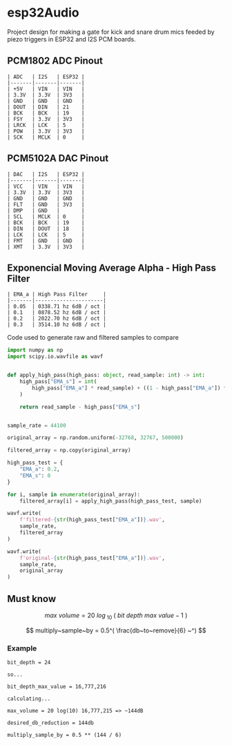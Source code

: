 # esp32Audio

Project design for making a gate for kick and snare drum mics feeded by piezo triggers in ESP32 and I2S PCM boards.

## PCM1802 ADC Pinout
```
| ADC   | I2S   | ESP32 |
|-------|-------|-------|
| +5V   | VIN   | VIN   |
| 3.3V  | 3.3V  | 3V3   |
| GND   | GND   | GND   |
| DOUT  | DIN   | 21    |
| BCK   | BCK   | 19    |
| FSY   | 3.3V  | 3V3   |
| LRCK  | LCK   | 5     |
| POW   | 3.3V  | 3V3   |
| SCK   | MCLK  | 0     |
```

## PCM5102A DAC Pinout
```
| DAC   | I2S   | ESP32 |
|-------|-------|-------|
| VCC   | VIN   | VIN   |
| 3.3V  | 3.3V  | 3V3   |
| GND   | GND   | GND   |
| FLT   | GND   | 3V3   |
| DMP   | GND   |       |
| SCL   | MCLK  | 0     |
| BCK   | BCK   | 19    |
| DIN   | DOUT  | 18    |
| LCK   | LCK   | 5     |
| FMT   | GND   | GND   |
| XMT   | 3.3V  | 3V3   |
```

## Exponencial Moving Average Alpha - High Pass Filter
```
| EMA_a | High Pass Filter     |
|-------|----------------------|
| 0.05  | 0338.71 hz 6dB / oct |
| 0.1   | 0878.52 hz 6dB / oct |
| 0.2   | 2022.70 hz 6dB / oct |
| 0.3   | 3514.10 hz 6dB / oct |
```

Code used to generate raw and filtered samples to compare

```python
import numpy as np
import scipy.io.wavfile as wavf


def apply_high_pass(high_pass: object, read_sample: int) -> int:
	high_pass["EMA_s"] = int(
        high_pass["EMA_a"] * read_sample) + ((1 - high_pass["EMA_a"]) * high_pass["EMA_s"]
    )

	return read_sample - high_pass["EMA_s"]


sample_rate = 44100

original_array = np.random.uniform(-32768, 32767, 500000)

filtered_array = np.copy(original_array)

high_pass_test = {
    "EMA_a": 0.2,
    "EMA_s": 0
}

for i, sample in enumerate(original_array):
    filtered_array[i] = apply_high_pass(high_pass_test, sample)

wavf.write(
    f'filtered-{str(high_pass_test["EMA_a"])}.wav', 
    sample_rate, 
    filtered_array
)

wavf.write(
    f'original-{str(high_pass_test["EMA_a"])}.wav', 
    sample_rate, 
    original_array
)

```

## Must know

$$ max~volume = 20~log_{~10~} (~bit~depth~max~value - 1~) $$

$$ multiply~sample~by = 0.5^( \frac{db~to~remove}{6} ~^) $$

### Example

```
bit_depth = 24

so...

bit_depth_max_value = 16,777,216

calculating...

max_volume = 20 log(10) 16,777,215 => ~144dB

desired_db_reduction = 144db

multiply_sample_by = 0.5 ** (144 / 6)
```